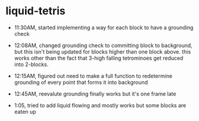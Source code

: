 # liquid-tetris

- 11:30AM, started implementing a way for each block to have a grounding check
- 12:08AM, changed grounding check to committing block to background, but this isn't being updated for blocks higher than one block above. this works other than the fact that 3-high falling tetrominoes get reduced into 2-blocks.
- 12:15AM, figured out need to make a full function to redetermine grounding of every point that forms it into background
- 12:45AM, reevalute grounding finally works but it's one frame late

- 1:05, tried to add liquid flowing and mostly works but some blocks are eaten up
